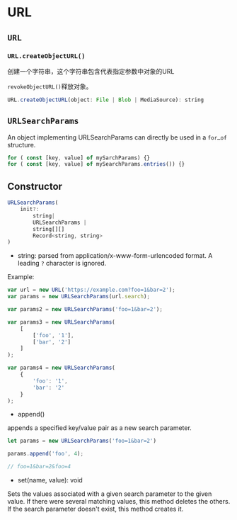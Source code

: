 # URL

## `URL`

### `URL.createObjectURL()`

创建一个字符串，这个字符串包含代表指定参数中对象的URL

`revokeObjectURL()`释放对象。

```js
URL.createObjectURL(object: File | Blob | MediaSource): string
```

## `URLSearchParams`

An object implementing URLSearchParams can directly be used in a `for…of` structure.

```js
for ( const [key, value] of mySarchParams) {}
for ( const [key, value] of mySearchParams.entries()) {}
```

## Constructor

```js
URLSearchParams(
    init?: 
        string|
        URLSearchParams |
        string[][]
        Record<string, string>
)
```

* string: parsed from application/x-www-form-urlencoded format. A leading `?` character is ignored.

Example:

```js
var url = new URL('https://example.com?foo=1&bar=2');
var params = new URLSearchParams(url.search);

var params2 = new URLSearchParams('foo=1&bar=2');

var params3 = new URLSearchParams(
    [
        ['foo', '1'],
        ['bar', '2']
    ]
);

var params4 = new URLSearchParams(
    {
        'foo': '1',
        'bar': '2'
    }
);
```

* append()

appends a specified key/value pair as a new search parameter.


```js
let params = new URLSearchParams('foo=1&bar=2')

params.append('foo', 4);

// foo=1&bar=2&foo=4
```

* set(name, value): void

Sets the values associated with a given search parameter to the given value. If there were several matching values, this method deletes the others. If the search parameter doesn't exist, this method creates it.

